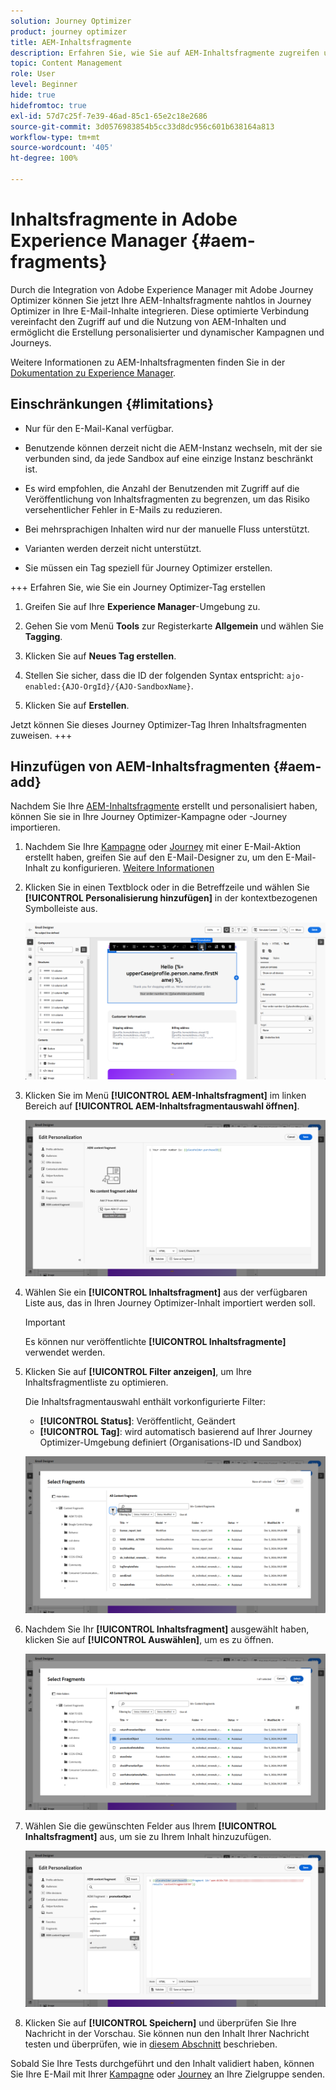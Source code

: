 ```yaml
---
solution: Journey Optimizer
product: journey optimizer
title: AEM-Inhaltsfragmente
description: Erfahren Sie, wie Sie auf AEM-Inhaltsfragmente zugreifen und diese verwalten
topic: Content Management
role: User
level: Beginner
hide: true
hidefromtoc: true
exl-id: 57d7c25f-7e39-46ad-85c1-65e2c18e2686
source-git-commit: 3d0576983854b5cc33d8dc956c601b638164a813
workflow-type: tm+mt
source-wordcount: '405'
ht-degree: 100%

---
```


# Inhaltsfragmente in Adobe Experience Manager {#aem-fragments}

Durch die Integration von Adobe Experience Manager mit Adobe Journey Optimizer können Sie jetzt Ihre AEM-Inhaltsfragmente nahtlos in Journey Optimizer in Ihre E-Mail-Inhalte integrieren. Diese optimierte Verbindung vereinfacht den Zugriff auf und die Nutzung von AEM-Inhalten und ermöglicht die Erstellung personalisierter und dynamischer Kampagnen und Journeys.

Weitere Informationen zu AEM-Inhaltsfragmenten finden Sie in der [Dokumentation zu Experience Manager](https://experienceleague.adobe.com/de/docs/experience-manager-cloud-service/content/sites/authoring/fragments/content-fragments).

## Einschränkungen {#limitations}

* Nur für den E-Mail-Kanal verfügbar.

* Benutzende können derzeit nicht die AEM-Instanz wechseln, mit der sie verbunden sind, da jede Sandbox auf eine einzige Instanz beschränkt ist.

* Es wird empfohlen, die Anzahl der Benutzenden mit Zugriff auf die Veröffentlichung von Inhaltsfragmenten zu begrenzen, um das Risiko versehentlicher Fehler in E-Mails zu reduzieren.

* Bei mehrsprachigen Inhalten wird nur der manuelle Fluss unterstützt.

* Varianten werden derzeit nicht unterstützt.

* Sie müssen ein Tag speziell für Journey Optimizer erstellen.

+++ Erfahren Sie, wie Sie ein Journey Optimizer-Tag erstellen

   1. Greifen Sie auf Ihre **Experience Manager**-Umgebung zu.

   1. Gehen Sie vom Menü **Tools** zur Registerkarte **Allgemein** und wählen Sie **Tagging**.

   1. Klicken Sie auf **Neues Tag erstellen**.

   1. Stellen Sie sicher, dass die ID der folgenden Syntax entspricht: `ajo-enabled:{AJO-OrgId}/{AJO-SandboxName}`.

   1. Klicken Sie auf **Erstellen**.

  Jetzt können Sie dieses Journey Optimizer-Tag Ihren Inhaltsfragmenten zuweisen.
+++

## Hinzufügen von AEM-Inhaltsfragmenten {#aem-add}

Nachdem Sie Ihre [AEM-Inhaltsfragmente](https://experienceleague.adobe.com/de/docs/experience-manager-cloud-service/content/sites/authoring/fragments/content-fragments) erstellt und personalisiert haben, können Sie sie in Ihre Journey Optimizer-Kampagne oder -Journey importieren.

1. Nachdem Sie Ihre [Kampagne](../email/create-email.md) oder [Journey](../email/create-email.md) mit einer E-Mail-Aktion erstellt haben, greifen Sie auf den E-Mail-Designer zu, um den E-Mail-Inhalt zu konfigurieren. [Weitere Informationen](../email/get-started-email-design.md)

1. Klicken Sie in einen Textblock oder in die Betreffzeile und wählen Sie **[!UICONTROL Personalisierung hinzufügen]** in der kontextbezogenen Symbolleiste aus.

   ![](assets/aem_campaign_2.png)

1. Klicken Sie im Menü **[!UICONTROL AEM-Inhaltsfragment]** im linken Bereich auf **[!UICONTROL AEM-Inhaltsfragmentauswahl öffnen]**.

   ![](assets/aem_campaign_3.png)

1. Wählen Sie ein **[!UICONTROL Inhaltsfragment]** aus der verfügbaren Liste aus, das in Ihren Journey Optimizer-Inhalt importiert werden soll.

   >[!IMPORTANT]
   >
   >Es können nur veröffentlichte **[!UICONTROL Inhaltsfragmente]** verwendet werden.

1. Klicken Sie auf **[!UICONTROL Filter anzeigen]**, um Ihre Inhaltsfragmentliste zu optimieren.

   Die Inhaltsfragmentauswahl enthält vorkonfigurierte Filter:

   * **[!UICONTROL Status]**: Veröffentlicht, Geändert
   * **[!UICONTROL Tag]**: wird automatisch basierend auf Ihrer Journey Optimizer-Umgebung definiert (Organisations-ID und Sandbox)

   ![](assets/aem_campaign_4.png)

1. Nachdem Sie Ihr **[!UICONTROL Inhaltsfragment]** ausgewählt haben, klicken Sie auf **[!UICONTROL Auswählen]**, um es zu öffnen.

   ![](assets/aem_campaign_5.png)

1. Wählen Sie die gewünschten Felder aus Ihrem **[!UICONTROL Inhaltsfragment]** aus, um sie zu Ihrem Inhalt hinzuzufügen.

   ![](assets/aem_campaign_6.png)

1. Klicken Sie auf **[!UICONTROL Speichern]** und überprüfen Sie Ihre Nachricht in der Vorschau. Sie können nun den Inhalt Ihrer Nachricht testen und überprüfen, wie in [diesem Abschnitt](preview.md) beschrieben.

Sobald Sie Ihre Tests durchgeführt und den Inhalt validiert haben, können Sie Ihre E-Mail mit Ihrer [Kampagne](../campaigns/review-activate-campaign.md) oder [Journey](../building-journeys/publishing-the-journey.md) an Ihre Zielgruppe senden.
